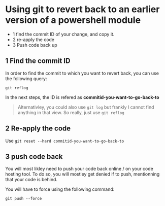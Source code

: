 # Using git to revert back to an earlier version of a powershell module

- 1 find the commit ID of your change, and copy it.
- 2 re-apply the code
- 3 Push code back up

## 1 Find the commit ID

In order to find the commit to which you want to revert back, you can use the following query:

```git
git reflog
```

In the next steps, the ID is refered as **commitid-you-want-to-go-back-to**

> Alternativley, you could also use ```git log``` but frankly I cannot find anything in that view. So really, just use ```git reflog```

## 2 Re-apply the code

Use ```git reset --hard commitid-you-want-to-go-back-to```

## 3 push code back

You will most likley need to push your code back online / on your code hosting tool. To do so, you will mostley get denied if to push, mentionning that your code is behind.

You will have to force using the following command:

```git push --force```

